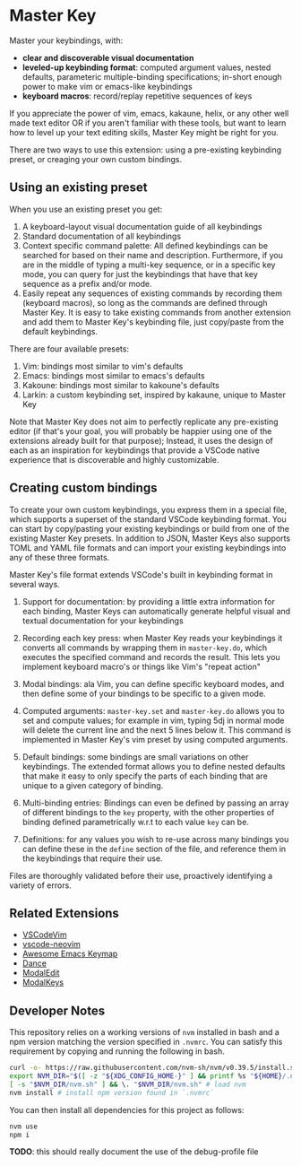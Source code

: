 # Master Key

Master your keybindings, with:
- **clear and discoverable visual documentation**
- **leveled-up keybinding format**: computed argument values, nested defaults, parameteric multiple-binding specifications; in-short enough power to make vim or emacs-like keybindings
- **keyboard macros**: record/replay repetitive sequences of keys

If you appreciate the power of vim, emacs, kakaune, helix, or any other well made text
editor OR if you aren't familiar with these tools, but want to learn how to level up your
text editing skills, Master Key might be right for you.

There are two ways to use this extension: using a pre-existing keybinding preset, or creaging your own custom bindings.

## Using an existing preset

When you use an existing preset you get:

1. A keyboard-layout visual documentation guide of all keybindings
2. Standard documentation of all keybindings
3. Context specific command palette: All defined keybindings can be searched for based on
  their name and description. Furthermore, if you are in the middle of typing a multi-key
  sequence, or in a specific key mode, you can query for just the keybindings that have that
  key sequence as a prefix and/or mode.
4. Easily repeat any sequences of existing commands by recording them (keyboard macros), so
  long as the commands are defined through Master Key. It is easy to take existing commands
  from another extension and add them to Master Key's keybinding file, just copy/paste from the default keybindings.

There are four available presets:

1. Vim: bindings most similar to vim's defaults
2. Emacs: bindings most similar to emacs's defaults
3. Kakoune: bindings most similar to kakoune's defaults
4. Larkin: a custom keybinding set, inspired by kakaune, unique to Master Key

Note that Master Key does not aim to perfectly replicate any pre-existing editor (if that's
your goal, you will probably be happier using one of the extensions already built for that
purpose); Instead, it uses the design of each as an inspiration for keybindings that provide
a VSCode native experience that is discoverable and highly customizable.

## Creating custom bindings

To create your own custom keybindings, you express them in a special file, which supports a
superset of the standard VSCode keybinding format. You can start by copy/pasting your
existing keybindings or build from one of the existing Master Key presets. In addition to
JSON, Master Keys also supports TOML and YAML file formats and can import your existing keybindings into any of these three formats.

Master Key's file format extends VSCode's built in keybinding format in several ways.

1. Support for documentation: by providing a little extra information for each binding,
   Master Keys can automatically generate helpful visual and textual documentation for your
   keybindings

3. Recording each key press: when Master Key reads your keybindings it converts all commands
   by wrapping them in `master-key.do`, which executes the specified command and records the
   result. This lets you implement keyboard macro's or things like Vim's "repeat action"

4. Modal bindings: ala Vim, you can define specific keyboard modes, and then define
   some of your bindings to be specific to a given mode.

5. Computed arguments: `master-key.set` and `master-key.do` allows you to set and compute
   values; for example in vim, typing 5dj in normal mode will delete the current line and
   the next 5 lines below it. This command is implemented in Master Key's vim preset by
   using computed arguments.

6. Default bindings: some bindings are small variations on other keybindings. The extended
   format allows you to define nested defaults that make it easy to only specify the
   parts of each binding that are unique to a given category of binding.

7. Multi-binding entries: Bindings can even be defined by passing an array of different
   bindings to the `key` property, with the other properties of binding defined parametrically w.r.t to each value `key` can be.

8. Definitions: for any values you wish to re-use across many bindings you can define these
   in the `define` section of the file, and reference them in the keybindings that
   require their use.

Files are thoroughly validated before their use, proactively identifying a variety of
errors.

## Related Extensions

- [VSCodeVim](https://github.com/VSCodeVim/Vim)
- [vscode-neovim](https://github.com/asvetliakov/vscode-neovim)
- [Awesome Emacs Keymap](https://github.com/whitphx/vscode-emacs-mcx)
- [Dance](https://github.com/71/dance)
- [ModalEdit](https://github.com/johtela/vscode-modaledit)
- [ModalKeys](https://github.com/haberdashPI/vscode-modal-keys)

## Developer Notes

This repository relies on a working versions of `nvm` installed in bash and a npm version
matching the version specified in `.nvmrc`. You can satisfy this requirement by copying and
running the following in bash.

```sh
curl -o- https://raw.githubusercontent.com/nvm-sh/nvm/v0.39.5/install.sh | bash # install nvm
export NVM_DIR="$([ -z "${XDG_CONFIG_HOME-}" ] && printf %s "${HOME}/.nvm" || printf %s "${XDG_CONFIG_HOME}/nvm")"
[ -s "$NVM_DIR/nvm.sh" ] && \. "$NVM_DIR/nvm.sh" # load nvm
nvm install # install npm version found in `.nvmrc`
```

You can then install all dependencies for this project as follows:

```sh
nvm use
npm i
```

**TODO**: this should really document the use of the debug-profile file
